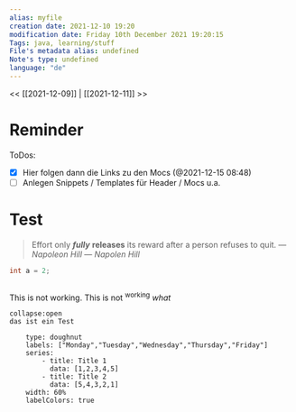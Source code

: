 ```yaml
---
alias: myfile
creation date: 2021-12-10 19:20
modification date: Friday 10th December 2021 19:20:15
Tags: java, learning/stuff
File's metadata alias: undefined
Note's type: undefined
language: "de"
---
```


<< [[2021-12-09]] | [[2021-12-11]] >>

# Reminder
ToDos:
- [x] Hier folgen dann die Links zu den Mocs (@2021-12-15 08:48)
- [ ] Anlegen Snippets / Templates für Header / Mocs u.a.
# Test

> Effort only ***fully*** **releases** its reward after a person refuses to quit.
> &mdash; <cite>Napoleon Hill</cite>
> &mdash; _Napolen Hill_ 


```csharp 
int a = 2;


```

```
```

This is not working. This is not <sup>working</sup>
_what_

```ad-fail
collapse:open
das ist ein Test
```

```chart
	type: doughnut
 	labels: ["Monday","Tuesday","Wednesday","Thursday","Friday"]
 	series:
 		- title: Title 1
 		  data: [1,2,3,4,5]
 		- title: Title 2
 		  data: [5,4,3,2,1]
	width: 60%
	labelColors: true
```

